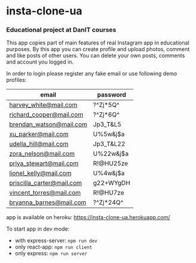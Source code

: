 # insta-clone-ua
### Educational project at DanIT courses

This app copies part of main features of real Instagram app in educational purposes.
By this app you can create profile and upload photos, comment and like posts of other users.
You can delete your own posts, comments and account you logged in.

In order to login please register any fake email or use following demo profiles:

| email                     | password  |
|---------------------------|-----------|
| harvey_white@mail.com     | ?^Zj*5Q^  |
| richard_cooper@mail.com   | ?^Zj*6Q^  |
| brendan_watson@mail.com   | Jp3_T&L5  |
| xu_parker@mail.com        | U%5w&j$a  |
| udella_hill@mail.com      | Jp3_T&L22 |
| zora_nelson@mail.com      | U%22w&j$a |
| priya_stewart@mail.com    | R!@HU25ze |
| lionel_kelly@mail.com     | U%4w&j$a  |
| priscilla_carter@mail.com | g22+WYgDH |
| vincent_torres@mail.com   | R!@HU7ze  |
| bryanna_barnes@mail.com   | ?^Zj*24Q^ |

app is available on heroku: https://insta-clone-ua.herokuapp.com/

To start app in dev mode:

*   with express-server: `npm run dev`
*   only react-app: `npm run client`
*   only express: `npm run server`